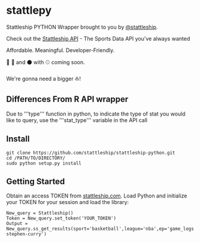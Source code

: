 # stattlepy

Stattleship PYTHON Wrapper brought to you by [@stattleship](https://twitter.com/stattleship).

Check out the [Stattleship API](https://www.stattleship.com) - The Sports Data API you've always wanted

Affordable. Meaningful. Developer-Friendly.

:football: :basketball: and :black_circle: with :baseball: coming soon. 

We're gonna need a bigger :boat:!

## Differences From R API wrapper

Due to '''type''' function in python, to indicate the type of stat you would like to query, use the '''stat_type''' variable in the API call 

## Install
```
git clone https://github.com/stattleship/stattleship-python.git
cd /PATH/TO/DIRECTORY/
sudo python setup.py install
```


## Getting Started
Obtain an access TOKEN from [stattleship.com](www.stattleship.com). Load Python and initialize your TOKEN for your session and load the library:

```
New_query = Stattleship()
Token = New_query.set_token('YOUR_TOKEN')
Output = New_query.ss_get_results(sport='basketball',league='nba',ep='game_logs',player_id='nba-stephen-curry')
```


